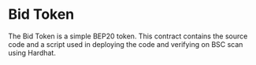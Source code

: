 # Bid Token
The Bid Token is a simple BEP20 token. This contract contains the source code and a script used in deploying the code and verifying on BSC scan using Hardhat.
